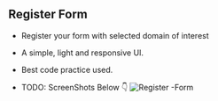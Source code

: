 ## Register Form

- Register your form with selected domain of interest
- A simple, light and responsive UI.
- Best code practice used.

- TODO: ScreenShots Below 👇
![Register -Form](https://user-images.githubusercontent.com/102934270/208242111-ce2d3585-f94a-4b4c-abeb-64b5148f39d5.jpg)
